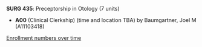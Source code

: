 **SURG 435**: Preceptorship in Otology (7 units)

- **A00** (Clinical Clerkship) (time and location TBA) by Baumgartner, Joel M (A11103418)

[Enrollment numbers over time](./SURG435.tsv)
